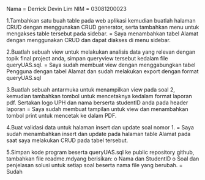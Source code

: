 Nama = Derrick Devin Lim
NIM = 03081200023

1.Tambahkan satu buah table pada web aplikasi kemudian buatlah halaman CRUD dengan menggunakan CRUD generator, serta tambahkan menu untuk mengakses table tersebut pada sidebar.
= Saya menambahkan tabel Alamat dengan menggunakan CRUD dan dapat diakses di menu sidebar.

2.Buatlah sebuah view untuk melakukan analisis data yang relevan dengan topik final project anda, simpan queryview tersebut kedalam file queryUAS.sql.
= Saya sudah membuat view dengan menggabungkan tabel Pengguna dengan tabel Alamat dan sudah melakukan export dengan format queryUAS.sql

3.Buatlah sebuah antarmuka untuk menampilkan view pada soal 2, kemudian tambahkan tombol untuk mencetaknya kedalam format laporan pdf. Sertakan logo UPH dan nama berserta studentID anda pada header laporan
= Saya sudah membuat tampilan untuk view dan menambahkan tombol print untuk mencetak ke dalam PDF.

4.Buat validasi data untuk halaman insert dan update soal nomor 1.
= Saya sudah menambahkan insert dan update pada halaman table Alamat pada saat saya melakukan CRUD pada tabel tersebut.

5.Simpan kode program beserta queryUAS.sql ke public repository github, tambahkan file readme.mdyang berisikan:
    o Nama dan StudentID
    o Soal dan penjelasan solusi untuk setiap soal beserta nama file yang berubah.
= Sudah